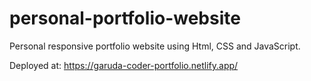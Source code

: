 # personal-portfolio-website
Personal responsive portfolio website using Html, CSS and JavaScript.

Deployed at: https://garuda-coder-portfolio.netlify.app/
